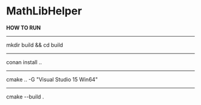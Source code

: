 # MathLibHelper

**HOW TO RUN**

----------
mkdir build && cd build

----------
conan install ..

--------
cmake .. -G "Visual Studio 15 Win64"


-----

cmake --build .